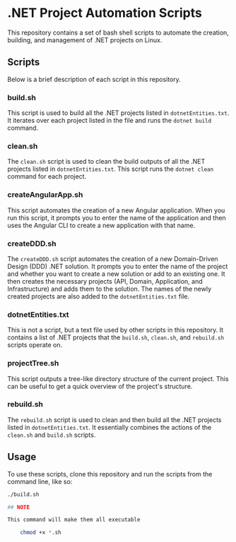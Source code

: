 # .NET Project Automation Scripts

This repository contains a set of bash shell scripts to automate the creation, building, and management of .NET projects on Linux.

## Scripts

Below is a brief description of each script in this repository.

### build.sh

This script is used to build all the .NET projects listed in `dotnetEntities.txt`. It iterates over each project listed in the file and runs the `dotnet build` command.

### clean.sh

The `clean.sh` script is used to clean the build outputs of all the .NET projects listed in `dotnetEntities.txt`. This script runs the `dotnet clean` command for each project.

### createAngularApp.sh

This script automates the creation of a new Angular application. When you run this script, it prompts you to enter the name of the application and then uses the Angular CLI to create a new application with that name.

### createDDD.sh

The `createDDD.sh` script automates the creation of a new Domain-Driven Design (DDD) .NET solution. It prompts you to enter the name of the project and whether you want to create a new solution or add to an existing one. It then creates the necessary projects (API, Domain, Application, and Infrastructure) and adds them to the solution. The names of the newly created projects are also added to the `dotnetEntities.txt` file.

### dotnetEntities.txt

This is not a script, but a text file used by other scripts in this repository. It contains a list of .NET projects that the `build.sh`, `clean.sh`, and `rebuild.sh` scripts operate on.

### projectTree.sh

This script outputs a tree-like directory structure of the current project. This can be useful to get a quick overview of the project's structure.

### rebuild.sh

The `rebuild.sh` script is used to clean and then build all the .NET projects listed in `dotnetEntities.txt`. It essentially combines the actions of the `clean.sh` and `build.sh` scripts.

## Usage

To use these scripts, clone this repository and run the scripts from the command line, like so:

```bash
./build.sh

## NOTE

This command will make them all executable

    chmod +x *.sh
